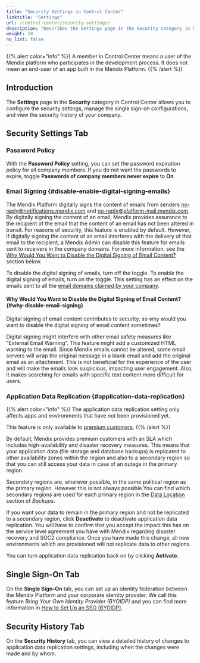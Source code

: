 ```yaml
---
title: "Security Settings in Control Center"
linktitle: "Settings"
url: /control-center/security-settings/
description: "Describes the Settings page in the Security category in Control Center."
weight: 10
no_list: false
---
```


{{% alert color="info" %}}
A member in Control Center means a user of the Mendix platform who participates in the development process. It does not mean an end-user of an app built in the Mendix Platform.
{{% /alert %}}

## Introduction 

The **Settings** page in the **Security** category in Control Center allows you to configure the security settings, manage the single sign-on configurations, and view the security history of your company.

## Security Settings Tab

### Password Policy

With the **Password Policy** setting, you can set the password expiration policy for all company members. If you do not want the passwords to expire, toggle **Passwords of company members never expire** to **On**.

### Email Signing {#disable-enable-digital-signing-emails}

The Mendix Platform digitally signs the content of emails from senders [no-reply@notifications.mendix.com](mailto:no-reply@notifications.mendix.com) and [no-reply@platform-mail.mendix.com](mailto:no-reply@platform-mail.mendix.com). By digitally signing the content of an email, Mendix provides assurance to the recipient of the email that the content of an email has not been altered in transit. For reasons of security, this feature is enabled by default. However, if digitally signing the content of an email interferes with the delivery of that email to the recipient, a Mendix Admin can disable this feature for emails sent to receivers in the company domains. For more information, see the [Why Would You Want to Disable the Digital Signing of Email Content?](#why-disable-email-signing) section below.

To disable the digital signing of emails, turn off the toggle. To enable the digital signing of emails, turn on the toggle. This setting has an effect on the emails sent to all the [email domains claimed by your company](/control-center/company-settings/#company-email-domains).

#### Why Would You Want to Disable the Digital Signing of Email Content? {#why-disable-email-signing}

Digital signing of email content contributes to security, so why would you want to disable the digital signing of email content sometimes?

Digital signing might interfere with other email safety measures like “External Email Warning”. This feature might add a customized HTML warning to the email. Since Mendix emails cannot be altered, some email servers will wrap the original message in a blank email and add the original email as an attachment. This is not beneficial for the experience of the user and will make the emails look suspicious, impacting user engagement. Also, it makes searching for emails with specific text content more difficult for users.

### Application Data Replication {#application-data-replication}

{{% alert color="info" %}}
The application data replication setting only affects apps and environments that have not been provisioned yet.

This feature is only available to [premium customers](/developerportal/deploy/mendix-cloud-deploy/#additional-resources).
{{% /alert %}}

By default, Mendix provides premium customers with an SLA which includes high-availability and disaster recovery measures. This means that your application data (file storage and database backups) is replicated to other availability zones within the region and also to a secondary region so that you can still access your data in case of an outage in the primary region.

Secondary regions are, wherever possible, in the same political region as the primary region. However this is not always possible.You can find which secondary regions are used for each primary region in the [Data Location](/developerportal/operate/backups/#data-location) section of *Backups*.

If you want your data to remain in the primary region and not be replicated to a secondary region, click **Deactivate** to deactivate application data replication. You will have to confirm that you accept the impact this has on the service level agreement you have with Mendix regarding disaster recovery and SOC2 compliance. Once you have made this change, all new environments which are provisioned will not replicate data to other regions.

You can turn application data replication back on by clicking **Activate**. 

## Single Sign-On Tab

On the **Single Sign-On** tab, you can set up an identity federation between the Mendix Platform and your corporate identity provider. We call this feature *Bring Your Own Identity Provider (BYOIDP)* and you can find more information in [How to Set Up an SSO (BYOIDP)](/control-center/security/set-up-sso-byoidp/).

## Security History Tab

On the **Security History** tab, you can view a detailed history of changes to application data replication settings, including when the changes were made and by whom.

